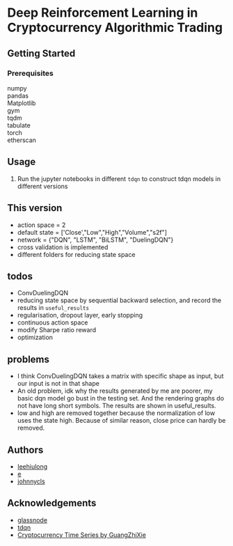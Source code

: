 # Deep Reinforcement Learning in Cryptocurrency Algorithmic Trading


## Getting Started
### Prerequisites
numpy<br/>
pandas<br/>
Matplotlib<br/>
gym<br/>
tqdm<br/>
tabulate<br/>
torch<br/>
etherscan<br/>

## Usage
1. Run the jupyter notebooks in different `tdqn` to construct tdqn models in different versions

## This version
* action space = 2
* default state = ['Close',"Low","High","Volume","s2f"]
* network = {"DQN", "LSTM", "BiLSTM", "DuelingDQN"}
* cross validation is implemented
* different folders for reducing state space

## todos
* ConvDuelingDQN 
* reducing state space by sequential backward selection, and record the results in `useful_results`
* regularisation, dropout layer, early stopping
* continuous action space
* modify Sharpe ratio reward
* optimization

## problems
* I think ConvDuelingDQN takes a matrix with specific shape as input, but our input is not in that shape
* An old problem, idk why the results generated by me are poorer, my basic dqn model go bust in the testing set. And the rendering graphs do not have long short symbols. The results are shown in useful_results.
* low and high are removed together because the normalization of low uses the state high. Because of similar reason, close price can hardly be removed.

## Authors
* [leehiulong](https://github.com/leehiulong)
* [e](https://github.com/Nonug)
* [johnnycls](https://github.com/johnnycls)

## Acknowledgements
* [glassnode](https://glassnode.com/)
* [tdqn](https://github.com/ThibautTheate/An-Application-of-Deep-Reinforcement-Learning-to-Algorithmic-Trading)
* [Cryptocurrency Time Series by GuangZhiXie](https://github.com/guangzhixie/cryptocurrency-time-series)
